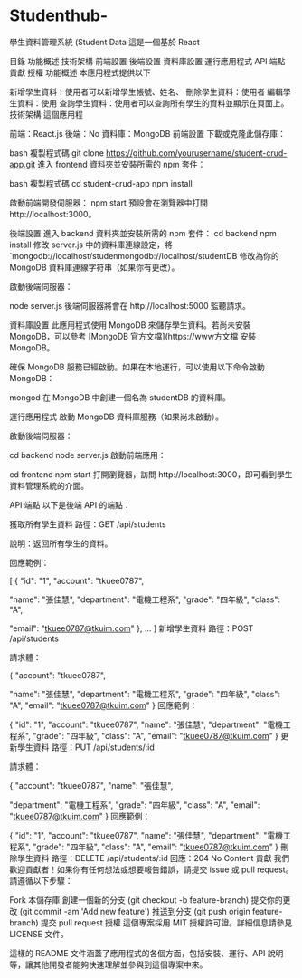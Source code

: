 # Studenthub-
學生資料管理系統 (Student Data
這是一個基於 React

目錄
功能概述
技術架構
前端設置
後端設置
資料庫設置
運行應用程式
API 端點
貢獻
授權
功能概述
本應用程式提供以下

新增學生資料：使用者可以新增學生帳號、姓名、
刪除學生資料：使用者
編輯學生資料：使用
查詢學生資料：使用者可以查詢所有學生的資料並顯示在頁面上。
技術架構
這個應用程

前端：React.js
後端：No
資料庫：MongoDB
前端設置
下載或克隆此儲存庫：

bash
複製程式碼
git clone https://github.com/yourusername/student-crud-app.git
進入 frontend 資料夾並安裝所需的 npm 套件：

bash
複製程式碼
cd student-crud-app
npm install


啟動前端開發伺服器：
npm start
預設會在瀏覽器中打開 http://localhost:3000。

後端設置
進入 backend 資料夾並安裝所需的 npm 套件：
cd backend
npm install
修改 server.js 中的資料庫連線設定，將 `mongodb://localhost/studenmongodb://localhost/studentDB 修改為你的 MongoDB 資料庫連線字符串（如果你有更改）。

啟動後端伺服器：

node server.js
後端伺服器將會在 http://localhost:5000 監聽請求。

資料庫設置
此應用程式使用 MongoDB 來儲存學生資料。若尚未安裝 MongoDB，可以參考 [MongoDB 官方文檔](https://www方文檔 安裝 MongoDB。

確保 MongoDB 服務已經啟動。如果在本地運行，可以使用以下命令啟動 MongoDB：

mongod
在 MongoDB 中創建一個名為 studentDB 的資料庫。

運行應用程式
啟動 MongoDB 資料庫服務（如果尚未啟動）。

啟動後端伺服器：

cd backend
node server.js
啟動前端應用：

cd frontend
npm start
打開瀏覽器，訪問 http://localhost:3000，即可看到學生資料管理系統的介面。

API 端點
以下是後端 API 的端點：

獲取所有學生資料
路徑：GET /api/students

說明：返回所有學生的資料。

回應範例：

[
  {
    "id": "1",
    "account": "tkuee0787",
    
  
"name": "張佳慧",
    "department": "電機工程系",
    "grade": "四年級",
    "class": "A",
    
    
"email": "tkuee0787@tkuim.com"
  },
  ...
]
新增學生資料
路徑：POST /api/students

請求體：

{
  "account": "tkuee0787",
  
  
"name": "張佳慧",
  "department": "電機工程系",
  "grade": "四年級",
  "class": "A",
  "email": "tkuee0787@tkuim.com"
}
回應範例：

{
  "id": "1",
  "account": "tkuee0787",
  "name": "張佳慧",
  "department": "電機工程系",
  "grade": "四年級",
  "class": "A",
  "email": "tkuee0787@tkuim.com"
}
更新學生資料
路徑：PUT /api/students/:id

請求體：

{
  "account": "tkuee0787",
  "name": "張佳慧",
  
 
"department": "電機工程系",
  "grade": "四年級",
  "class": "A",
  "email": "tkuee0787@tkuim.com"
}
回應範例：

{
  "id": "1",
  "account": "tkuee0787",
  "name": "張佳慧",
  "department": "電機工程系",
  "grade": "四年級",
  "class": "A",
  "email": "tkuee0787@tkuim.com"
}
刪除學生資料
路徑：DELETE /api/students/:id
回應：204 No Content
貢獻
我們歡迎貢獻者！如果你有任何想法或想要報告錯誤，請提交 issue 或 pull request。請遵循以下步驟：

Fork 本儲存庫
創建一個新的分支 (git checkout -b feature-branch)
提交你的更改 (git commit -am 'Add new feature')
推送到分支 (git push origin feature-branch)
提交 pull request
授權
這個專案採用 MIT 授權許可證。詳細信息請參見 LICENSE 文件。

這樣的 README 文件涵蓋了應用程式的各個方面，包括安裝、運行、API 說明等，讓其他開發者能夠快速理解並參與到這個專案中來。







